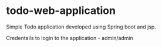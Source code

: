 # todo-web-application
Simple Todo application developed using Spring boot and jsp.

Credentails to login to the application - admin/admin
